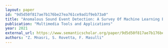 ```yaml
---
layout: paper
id: "9d5d50f817ae7b176be27ea761ce9ad1f9eb73a0"
title: "Anomalous Sound Event Detection: A Survey Of Machine Learning Based Methods And Applications"
publication: "Multimedia Tools and Applications"
year: 2021
external_url: https://www.semanticscholar.org/paper/9d5d50f817ae7b176be27ea761ce9ad1f9eb73a0
authors: "Z. Mnasri, S. Rovetta, F. Masulli"
---
```

